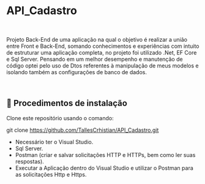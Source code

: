 # API_Cadastro
<br>
<p>Projeto Back-End de uma aplicação na qual o objetivo é realizar a união entre Front e Back-End, somando conhecimentos e experiências com intuito de estruturar uma aplicação completa, no projeto foi utilizado .Net, EF Core e Sql Server. Pensando em um melhor desempenho e manutenção de código optei pelo uso de Dtos referentes à manipulação de meus modelos e isolando também as configurações de banco de dados.</p>
<br>
<h2> 📝 Procedimentos de instalação</h2>

Clone este repositório usando o comando:

git clone https://github.com/TallesCrhistian/API_Cadastro.git

<ul>
<li>Necessário ter o Visual Studio.</li>
<li>Sql Server.</li>
<li>Postman (criar e salvar solicitações HTTP e HTTPs, bem como ler suas respostas).</li>
<li>Executar a Aplicação dentro do Visual Studio e utilizar o Postman para as solicitações Http e Https.</li>
</ul>
